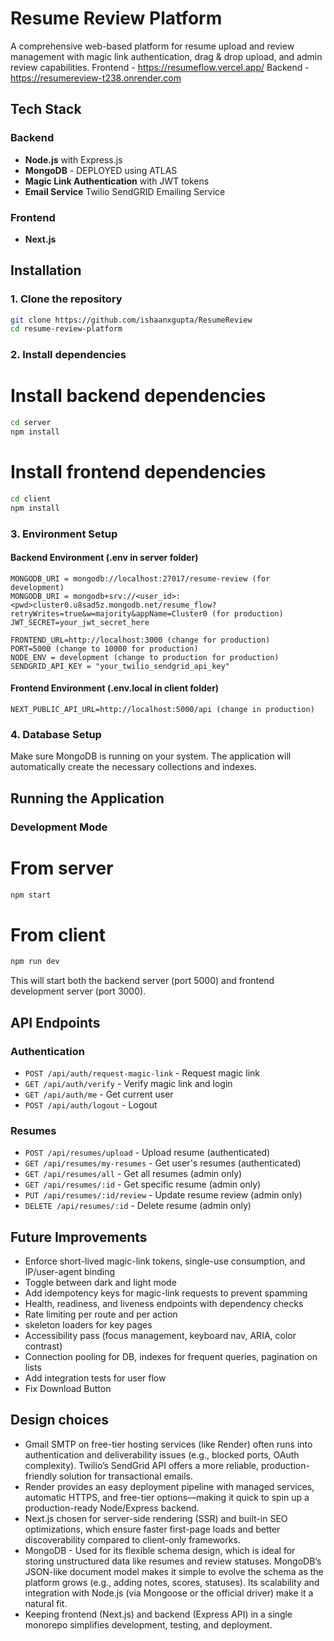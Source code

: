 # Resume Review Platform

A comprehensive web-based platform for resume upload and review management with magic link authentication, drag & drop upload, and admin review capabilities.
Frontend - https://resumeflow.vercel.app/
Backend - https://resumereview-t238.onrender.com
## Tech Stack

### Backend
- **Node.js** with Express.js
- **MongoDB** - DEPLOYED using ATLAS
- **Magic Link Authentication** with JWT tokens
- **Email Service** Twilio SendGRID Emailing Service

### Frontend
- **Next.js**

## Installation

### 1. Clone the repository
```bash
git clone https://github.com/ishaanxgupta/ResumeReview
cd resume-review-platform
```

### 2. Install dependencies

# Install backend dependencies
```bash
cd server
npm install
```

# Install frontend dependencies
```bash
cd client
npm install
```

### 3. Environment Setup

#### Backend Environment (.env in server folder)
```env
MONGODB_URI = mongodb://localhost:27017/resume-review (for development)
MONGODB_URI = mongodb+srv://<user_id>:<pwd>cluster0.u8sad5z.mongodb.net/resume_flow?retryWrites=true&w=majority&appName=Cluster0 (for production) 
JWT_SECRET=your_jwt_secret_here

FRONTEND_URL=http://localhost:3000 (change for production)
PORT=5000 (change to 10000 for production)
NODE_ENV = development (change to production for production)
SENDGRID_API_KEY = "your_twilio_sendgrid_api_key"
```

#### Frontend Environment (.env.local in client folder)
```env
NEXT_PUBLIC_API_URL=http://localhost:5000/api (change in production)
```

### 4. Database Setup
Make sure MongoDB is running on your system. The application will automatically create the necessary collections and indexes.

## Running the Application

### Development Mode
# From server
```bash
npm start
```

# From client
```bash
npm run dev
```

This will start both the backend server (port 5000) and frontend development server (port 3000).


## API Endpoints

### Authentication
- `POST /api/auth/request-magic-link` - Request magic link
- `GET /api/auth/verify` - Verify magic link and login
- `GET /api/auth/me` - Get current user
- `POST /api/auth/logout` - Logout

### Resumes
- `POST /api/resumes/upload` - Upload resume (authenticated)
- `GET /api/resumes/my-resumes` - Get user's resumes (authenticated)
- `GET /api/resumes/all` - Get all resumes (admin only)
- `GET /api/resumes/:id` - Get specific resume (admin only)
- `PUT /api/resumes/:id/review` - Update resume review (admin only)
- `DELETE /api/resumes/:id` - Delete resume (admin only)

## Future Improvements
- Enforce short-lived magic-link tokens, single-use consumption, and IP/user-agent binding
- Toggle between dark and light mode
- Add idempotency keys for magic-link requests to prevent spamming
- Health, readiness, and liveness endpoints with dependency checks
- Rate limiting per route and per action
- skeleton loaders for key pages
- Accessibility pass (focus management, keyboard nav, ARIA, color contrast)
- Connection pooling for DB, indexes for frequent queries, pagination on lists
- Add integration tests for user flow
- Fix Download Button 

## Design choices
- Gmail SMTP on free-tier hosting services (like Render) often runs into authentication and deliverability issues (e.g., blocked ports, OAuth complexity). Twilio’s SendGrid API offers a more reliable, production-friendly solution for transactional emails.
- Render provides an easy deployment pipeline with managed services, automatic HTTPS, and free-tier options—making it quick to spin up a production-ready Node/Express backend.
- Next.js chosen for server-side rendering (SSR) and built-in SEO optimizations, which ensure faster first-page loads and better discoverability compared to client-only frameworks.
- MongoDB - Used for its flexible schema design, which is ideal for storing unstructured data like resumes and review statuses. MongoDB’s JSON-like document model makes it simple to evolve the schema as the platform grows (e.g., adding notes, scores, statuses). Its scalability and integration with Node.js (via Mongoose or the official driver) make it a natural fit.
- Keeping frontend (Next.js) and backend (Express API) in a single monorepo simplifies development, testing, and deployment.


